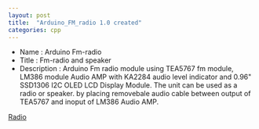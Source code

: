 ```yaml
---
layout: post
title:  "Arduino_FM_radio 1.0 created"
categories: cpp
---
```



* Name : Arduino Fm-radio
* Title : Fm-radio and speaker
* Description : Arduino Fm radio module using TEA5767 fm module, LM386 module Audio AMP 
with KA2284 audio level indicator and 0.96" SSD1306 I2C OLED LCD Display Module.
The unit can be used as a radio or speaker. by placing removebale audio cable between output
of TEA5767 and inoput of LM386 Audio AMP.


[Radio](https://github.com/gavinlyonsrepo/Arduino_FM_radio)
